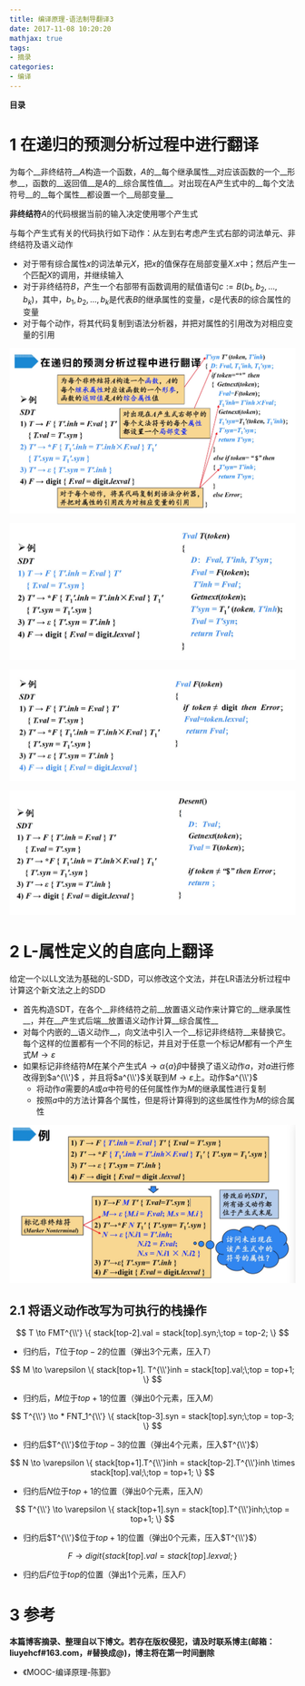```yaml
---
title: 编译原理-语法制导翻译3
date: 2017-11-08 10:20:20
mathjax: true
tags: 
- 摘录
categories: 
- 编译
---
```


__目录__

<!-- toc -->
<!--more-->

# 1 在递归的预测分析过程中进行翻译

为每个__非终结符__$A$构造一个函数，$A$的__每个继承属性__对应该函数的一个__形参__，函数的__返回值__是$A$的__综合属性值__。对出现在A产生式中的__每个文法符号__的__每个属性__都设置一个__局部变量__

__非终结符__$A$的代码根据当前的输入决定使用哪个产生式

与每个产生式有关的代码执行如下动作：从左到右考虑产生式右部的词法单元、非终结符及语义动作

* 对于带有综合属性$x$的词法单元$X$，把$x$的值保存在局部变量$X.x$中；然后产生一个匹配$X$的调用，并继续输入
* 对于非终结符$B$，产生一个右部带有函数调用的赋值语句$c := B(b_1, b_2, ..., b_k)$，其中，$b_1, b_2, ..., b_k$是代表$B$的继承属性的变量，$c$是代表$B$的综合属性的变量
* 对于每个动作，将其代码复制到语法分析器，并把对属性的引用改为对相应变量的引用

![fig1](/images/编译原理-语法制导翻译3/fig1.jpg)

![fig2](/images/编译原理-语法制导翻译3/fig2.jpg)

![fig3](/images/编译原理-语法制导翻译3/fig3.jpg)

![fig4](/images/编译原理-语法制导翻译3/fig4.jpg)

# 2 L-属性定义的自底向上翻译

给定一个以LL文法为基础的L-SDD，可以修改这个文法，并在LR语法分析过程中计算这个新文法之上的SDD

* 首先构造SDT，在各个__非终结符之前__放置语义动作来计算它的__继承属性__，并在__产生式后端__放置语义动作计算__综合属性__
* 对每个内嵌的__语义动作__，向文法中引入一个__标记非终结符__来替换它。每个这样的位置都有一个不同的标记，并且对于任意一个标记$M$都有一个产生式$M \to \varepsilon$
* 如果标记非终结符$M$在某个产生式$A \to \alpha \{ a \} \beta$中替换了语义动作$a$，对$a$进行修改得到$a^{\\'}$ ，并且将$a^{\\'}$关联到$M \to \varepsilon$上。动作$a^{\\'}$
    * 将动作$a$需要的$A$或$\alpha$中符号的任何属性作为$M$的继承属性进行复制
    * 按照$a$中的方法计算各个属性，但是将计算得到的这些属性作为$M$的综合属性

![fig5](/images/编译原理-语法制导翻译3/fig5.jpg)

## 2.1 将语义动作改写为可执行的栈操作

$$
T \to FMT^{\\'} \{ stack[top-2].val = stack[top].syn;\;top = top-2; \}
$$

* 归约后，$T$位于$top-2$的位置（弹出3个元素，压入$T$）

$$
M \to \varepsilon \{ stack[top+1]. T^{\\'}inh = stack[top].val;\;top = top+1; \}
$$

* 归约后，$M$位于$top+1$的位置（弹出0个元素，压入$M$）

$$
T^{\\'} \to * FNT_1^{\\'} \{ stack[top-3].syn = stack[top].syn;\;top = top-3; \}
$$

* 归约后$T^{\\'}$位于$top-3$的位置（弹出4个元素，压入$T^{\\'}$）

$$
N \to \varepsilon \{ stack[top+1].T^{\\'}inh = stack[top-2].T^{\\'}inh \times stack[top].val;\;top = top+1; \}
$$

* 归约后$N$位于$top+1$的位置（弹出0个元素，压入$N$）

$$
T^{\\'} \to \varepsilon \{ stack[top+1].syn = stack[top].T^{\\'}inh;\;top = top+1; \}
$$

* 归约后$T^{\\'}$位于$top+1$的位置（弹出0个元素，压入$T^{\\'}$）

$$
F \to digit \{ stack[top].val = stack[top].lexval; \}
$$

* 归约后$F$位于$top$的位置（弹出1个元素，压入$F$）

# 3 参考

__本篇博客摘录、整理自以下博文。若存在版权侵犯，请及时联系博主(邮箱：liuyehcf#163.com，#替换成@)，博主将在第一时间删除__

* 《MOOC-编译原理-陈鄞》
